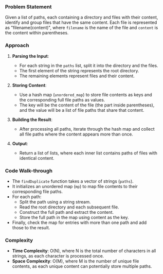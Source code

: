 ### Problem Statement
Given a list of paths, each containing a directory and files with their content, identify and group files that have the same content. Each file is represented as "filename(content)", where `filename` is the name of the file and `content` is the content within parentheses.

### Approach
1. **Parsing the Input**:
   - For each string in the `paths` list, split it into the directory and the files.
   - The first element of the string represents the root directory.
   - The remaining elements represent files and their content.

2. **Storing Content**:
   - Use a hash map (`unordered_map`) to store file contents as keys and the corresponding full file paths as values.
   - The key will be the content of the file (the part inside parentheses), and the value will be a list of file paths that share that content.

3. **Building the Result**:
   - After processing all paths, iterate through the hash map and collect all file paths where the content appears more than once.

4. **Output**:
   - Return a list of lists, where each inner list contains paths of files with identical content.

### Code Walk-through
- The `findDuplicate` function takes a vector of strings (`paths`).
- It initializes an unordered map (`mp`) to map file contents to their corresponding file paths.
- For each path:
  - Split the path using a string stream.
  - Read the root directory and each subsequent file.
  - Construct the full path and extract the content.
  - Store the full path in the map using content as the key.
- Finally, check the map for entries with more than one path and add those to the result.

### Complexity
- **Time Complexity**: O(N), where N is the total number of characters in all strings, as each character is processed once.
- **Space Complexity**: O(M), where M is the number of unique file contents, as each unique content can potentially store multiple paths.
